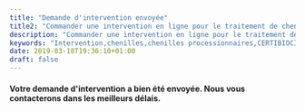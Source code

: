 ```yaml
---
title: "Demande d'intervention envoyée"
title2: "Commander une intervention en ligne pour le traitement de chenilles processionnaires."
description: "Commander une intervention en ligne pour le traitement de chenilles processionnaires 7j/7 - 7h/22h par un Technicien certifié."
keywords: "Intervention,chenilles,chenilles processionnaires,CERTIBIOCIDE,CERTIPHYTO,alpes-maritimes,var,monaco."
date: 2019-03-18T19:36:10+01:00
draft: false
---
```


<h4>Votre demande d'intervention a bien été envoyée. Nous vous contacterons dans les meilleurs délais.</h4>
